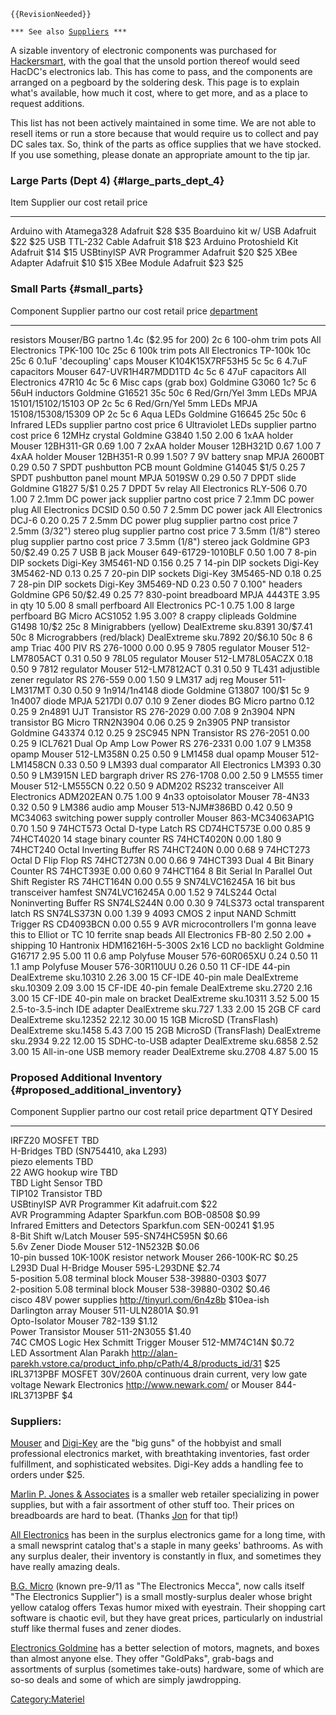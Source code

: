 ```{=mediawiki}
{{RevisionNeeded}}
```
`*** See also `[`Suppliers`](Suppliers)` ***`

A sizable inventory of electronic components was purchased for
[Hackersmart](Hackersmart), with the goal that the unsold
portion thereof would seed HacDC's electronics lab. This has come to
pass, and the components are arranged on a pegboard by the soldering
desk. This page is to explain what's available, how much it cost, where
to get more, and as a place to request additions.

This list has not been actively maintained in some time. We are not able
to resell items or run a store because that would require us to collect
and pay DC sales tax. So, think of the parts as office supplies that we
have stocked. If you use something, please donate an appropriate amount
to the tip jar.

### Large Parts (Dept 4) {#large_parts_dept_4}

  Item                        Supplier   our cost   retail price
  --------------------------- ---------- ---------- --------------
  Arduino with Atamega328     Adafruit   \$28       \$35
  Boarduino kit w/ USB        Adafruit   \$22       \$25
  USB TTL-232 Cable           Adafruit   \$18       \$23
  Arduino Protoshield Kit     Adafruit   \$14       \$15
  USBtinyISP AVR Programmer   Adafruit   \$20       \$25
  XBee Adapter                Adafruit   \$10       \$15
  XBee Module                 Adafruit   \$23       \$25

### Small Parts {#small_parts}

  Component                                              Supplier                               partno                 our cost                retail price      [ department](cash_register)
  ------------------------------------------------------ -------------------------------------- ---------------------- ----------------------- ----------------- -----------------------------------------
  resistors                                              Mouser/BG                              partno                 1.4c (\$2.95 for 200)   2c                6
  100-ohm trim pots                                      All Electronics                        TPK-100                10c                     25c               6
  100k trim pots                                         All Electronics                        TP-100k                10c                     25c               6
  0.1uF 'decoupling' caps                                Mouser                                 K104K15X7RF53H5        5c                      5c                6
  4.7uF capacitors                                       Mouser                                 647-UVR1H4R7MDD1TD     4c                      5c                6
  47uF capacitors                                        All Electronics                        47R10                  4c                      5c                6
  Misc caps (grab box)                                   Goldmine                               G3060                  1c?                     5c                6
  56uH inductors                                         Goldmine                               G16521                 35c                     50c               6
  Red/Grn/Yel 3mm LEDs                                   MPJA                                   15101/15102/15103 OP   2c                      5c                6
  Red/Grn/Yel 5mm LEDs                                   MPJA                                   15108/15308/15309 OP   2c                      5c                6
  Aqua LEDs                                              Goldmine                               G16645                 25c                     50c               6
  Infrared LEDs                                          supplier                               partno                 cost                    price             6
  Ultraviolet LEDs                                       supplier                               partno                 cost                    price             6
  12MHz crystal                                          Goldmine                               G3840                  1.50                    2.00              6
  1xAA holder                                            Mouser                                 12BH311-GR             0.69                    1.00              7
  2xAA holder                                            Mouser                                 12BH321D               0.67                    1.00              7
  4xAA holder                                            Mouser                                 12BH351-R              0.99                    1.50?             7
  9V battery snap                                        MPJA                                   2600BT                 0.29                    0.50              7
  SPDT pushbutton PCB mount                              Goldmine                               G14045                 \$1/5                   0.25              7
  SPDT pushbutton panel mount                            MPJA                                   5019SW                 0.29                    0.50              7
  DPDT slide                                             Goldmine                               G1827                  5/\$1                   0.25              7
  DPDT 5v relay                                          All Electronics                        RLY-506                0.70                    1.00              7
  2.1mm DC power jack                                    supplier                               partno                 cost                    price             7
  2.1mm DC power plug                                    All Electronics                        DCSID                  0.50                    0.50              7
  2.5mm DC power jack                                    All Electronics                        DCJ-6                  0.20                    0.25              7
  2.5mm DC power plug                                    supplier                               partno                 cost                    price             7
  2.5mm (3/32") stereo plug                              supplier                               partno                 cost                    price             7
  3.5mm (1/8") stereo plug                               supplier                               partno                 cost                    price             7
  3.5mm (1/8") stereo jack                               Goldmine                               GP3                    50/\$2.49               0.25              7
  USB B jack                                             Mouser                                 649-61729-1010BLF      0.50                    1.00              7
  8-pin DIP sockets                                      Digi-Key                               3M5461-ND              0.156                   0.25              7
  14-pin DIP sockets                                     Digi-Key                               3M5462-ND              0.13                    0.25              7
  20-pin DIP sockets                                     Digi-Key                               3M5465-ND              0.18                    0.25              7
  28-pin DIP sockets                                     Digi-Key                               3M5469-ND              0.23                    0.50              7
  0.100" headers                                         Goldmine                               GP6                    50/\$2.49               0.25              7?
  830-point breadboard                                   MPJA                                   4443TE                 3.95 in qty 10          5.00              8
  small perfboard                                        All Electronics                        PC-1                   0.75                    1.00              8
  large perfboard                                        BG Micro                               ACS1052                1.95                    3.00?             8
  crappy clipleads                                       Goldmine                               G1498                  10/\$2                  25c               8
  Minigrabbers (yellow)                                  DealExtreme                            sku.8391               30/\$7.41               50c               8
  Micrograbbers (red/black)                              DealExtreme                            sku.7892               20/\$6.10               50c               8
  6 amp Triac 400 PIV                                    RS                                     276-1000               0.00                    0.95              9
  7805 regulator                                         Mouser                                 512-LM7805ACT          0.31                    0.50              9
  78L05 regulator                                        Mouser                                 512-LM78L05ACZX        0.18                    0.50              9
  7812 regulator                                         Mouser                                 512-LM7812ACT          0.31                    0.50              9
  TL431 adjustible zener regulator                       RS                                     276-559                0.00                    1.50              9
  LM317 adj reg                                          Mouser                                 511-LM317MT            0.30                    0.50              9
  1n914/1n4148 diode                                     Goldmine                               G13807                 100/\$1                 5c                9
  1n4007 diode                                           MPJA                                   5217DI                 0.07                    0.10              9
  Zener diodes                                           BG Micro                               partno                 0.12                    0.25              9
  2n4891 UJT Transistor                                  RS                                     276-2029               0.00                    7.08              9
  2n3904 NPN transistor                                  BG Micro                               TRN2N3904              0.06                    0.25              9
  2n3905 PNP transistor                                  Goldmine                               G43374                 0.12                    0.25              9
  2SC945 NPN Transistor                                  RS                                     276-2051               0.00                    0.25              9
  ICL7621 Dual Op Amp Low Power                          RS                                     276-2331               0.00                    1.07              9
  LM358 opamp                                            Mouser                                 512-LM358N             0.25                    0.50              9
  LM1458 dual opamp                                      Mouser                                 512-LM1458CN           0.33                    0.50              9
  LM393 dual comparator                                  All Electronics                        LM393                  0.30                    0.50              9
  LM3915N LED bargraph driver                            RS                                     276-1708               0.00                    2.50              9
  LM555 timer                                            Mouser                                 512-LM555CN            0.22                    0.50              9
  ADM202 RS232 transceiver                               All Electronics                        ADM202EAN              0.75                    1.00              9
  4n33 optoisolator                                      Mouser                                 78-4N33                0.32                    0.50              9
  LM386 audio amp                                        Mouser                                 513-NJM#386BD          0.42                    0.50              9
  MC34063 switching power supply controller              Mouser                                 863-MC34063AP1G        0.70                    1.50              9
  74HCT573 Octal D-type Latch                            RS                                     CD74HCT573E            0.00                    0.85              9
  74HCT4020 14 stage binary counter                      RS                                     74HCT4020N             0.00                    1.80              9
  74HCT240 Octal Inverting Buffer                        RS                                     74HCT240N              0.00                    0.68              9
  74HCT273 Octal D Flip Flop                             RS                                     74HCT273N              0.00                    0.66              9
  74HCT393 Dual 4 Bit Binary Counter                     RS                                     74HCT393E              0.00                    0.60              9
  74HCT164 8 Bit Serial In Parallel Out Shift Register   RS                                     74HCT164N              0.00                    0.55              9
  SN74LVC16245A 16 bit bus transceiver                   hamfest                                SN74LVC16245A          0.00                    1.52              9
  74LS244 Octal Noninverting Buffer                      RS                                     SN74LS244N             0.00                    0.30              9
  74LS373 octal transparent latch                        RS                                     SN74LS373N             0.00                    1.39              9
  4093 CMOS 2 input NAND Schmitt Trigger                 RS                                     CD4093BCN              0.00                    0.55              9
  AVR microcontrollers                                   I'm gonna leave this to Elliot or TC                                                                    10
  ferrite snap beads                                     All Electronics                        FB-80                  2.50                    2.00 + shipping   10
  Hantronix HDM16216H-5-300S 2x16 LCD no backlight       Goldmine                               G16717                 2.95                    5.00              11
  0.6 amp Polyfuse                                       Mouser                                 576-60R065XU           0.24                    0.50              11
  1.1 amp Polyfuse                                       Mouser                                 576-30R110UU           0.26                    0.50              11
  CF-IDE 44-pin                                          DealExtreme                            sku.10310              2.26                    3.00              15
  CF-IDE 40-pin male                                     DealExtreme                            sku.10309              2.09                    3.00              15
  CF-IDE 40-pin female                                   DealExtreme                            sku.2720               2.16                    3.00              15
  CF-IDE 40-pin male on bracket                          DealExtreme                            sku.10311              3.52                    5.00              15
  2.5-to-3.5-inch IDE adapter                            DealExtreme                            sku.727                1.33                    2.00              15
  2GB CF card                                            DealExtreme                            sku.12352              22.12                   30.00             15
  1GB MicroSD (TransFlash)                               DealExtreme                            sku.1458               5.43                    7.00              15
  2GB MicroSD (TransFlash)                               DealExtreme                            sku.2934               9.22                    12.00             15
  SDHC-to-USB adapter                                    DealExtreme                            sku.6858               2.52                    3.00              15
  All-in-one USB memory reader                           DealExtreme                            sku.2708               4.87                    5.00              15
                                                                                                                                                                 

### Proposed Additional Inventory {#proposed_additional_inventory}

  Component                                                                    Supplier                      partno                                                                     our cost     retail price   department   QTY Desired
  ---------------------------------------------------------------------------- ----------------------------- -------------------------------------------------------------------------- ------------ -------------- ------------ -------------
  IRFZ20 MOSFET                                                                TBD                                                                                                                                               
  H-Bridges                                                                    TBD                           (SN754410, aka L293)                                                                                                
  piezo elements                                                               TBD                                                                                                                                               
  22 AWG hookup wire                                                           TBD                                                                                                                                               
  TBD Light Sensor                                                             TBD                                                                                                                                               
  TIP102 Transistor                                                            TBD                                                                                                                                               
  USBtinyISP AVR Programmer Kit                                                adafruit.com                                                                                             \$22                                     
  AVR Programming Adapter                                                      Sparkfun.com                  BOB-08508                                                                  \$0.99                                   
  Infrared Emitters and Detectors                                              Sparkfun.com                  SEN-00241                                                                  \$1.95                                   
  8-Bit Shift w/Latch                                                          Mouser                        595-SN74HC595N                                                             \$0.66                                   
  5.6v Zener Diode                                                             Mouser                        512-1N5232B                                                                \$0.06                                   
  10-pin bussed 10K-100K resistor network                                      Mouser                        266-100K-RC                                                                \$0.25                                   
  L293D Dual H-Bridge                                                          Mouser                        595-L293DNE                                                                \$2.74                                   
  5-position 5.08 terminal block                                               Mouser                        538-39880-0303                                                             \$077                                    
  2-position 5.08 terminal block                                               Mouser                        538-39880-0302                                                             \$0.46                                   
  cisco 48V power supplies                                                     <http://tinyurl.com/6n4z8b>                                                                              \$10ea-ish                               
  Darlington array                                                             Mouser                        511-ULN2801A                                                               \$0.91                                   
  Opto-Isolator                                                                Mouser                        782-139                                                                    \$1.12                                   
  Power Transistor                                                             Mouser                        511-2N3055                                                                 \$1.40                                   
  74C CMOS Logic Hex Schmitt Trigger                                           Mouser                        512-MM74C14N                                                               \$0.72                                   
  LED Assortment                                                               Alan Parakh                   <http://alan-parekh.vstore.ca/product_info.php/cPath/4_8/products_id/31>   \$25                                     
  IRL3713PBF MOSFET 30V/260A continuous drain current, very low gate voltage   Newark Electronics            <http://www.newark.com/> or Mouser 844-IRL3713PBF                          \$4                                      

### Suppliers:

[Mouser](http://www.mouser.com) and [Digi-Key](http://www.digikey.com)
are the "big guns" of the hobbyist and small professional electronics
market, with breathtaking inventories, fast order fulfillment, and
sophisticated websites. Digi-Key adds a handling fee to orders under
\$25.

[Marlin P. Jones & Associates](http://www.mpja.com) is a smaller web
retailer specializing in power supplies, but with a fair assortment of
other stuff too. Their prices on breadboards are hard to beat. (Thanks
[Jon](http://serialwombat.com/) for that tip!)

[All Electronics](http://www.allelectronics.com/) has been in the
surplus electronics game for a long time, with a small newsprint catalog
that's a staple in many geeks' bathrooms. As with any surplus dealer,
their inventory is constantly in flux, and sometimes they have really
amazing deals.

[B.G. Micro](http://www.bgmicro.com/) (known pre-9/11 as "The
Electronics Mecca", now calls itself "The Electronics Supplier") is a
small mostly-surplus dealer whose bright yellow catalog offers Texas
humor mixed with eyestrain. Their shopping cart software is chaotic
evil, but they have great prices, particularly on industrial stuff like
thermal fuses and zener diodes.

[Electronics Goldmine](http://www.goldmine-elec-products.com/) has a
better selection of motors, magnets, and boxes than almost anyone else.
They offer "GoldPaks", grab-bags and assortments of surplus (sometimes
take-outs) hardware, some of which are so-so deals and some of which are
simply jawdropping.

[Category:Materiel](Category:Materiel)
